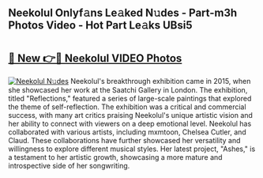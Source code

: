 ## Neekolul Onlyf𝚊ns Le𝚊ked N𝚞des - Part-m3h Photos Video - Hot Part Le𝚊ks UBsi5

# <h2><a href="http://ab79770.deff.icu/?id=Neekolul">🔗 New 👉🔴 Neekolul VIDEO Photos</a></h2>

[![Neekolul N𝚞des](https://i.imgur.com/rIISA9y.gif)](http://ab79770.deff.icu/?id=Neekolul)
Neekolul's breakthrough exhibition came in 2015, when she showcased her work at the Saatchi Gallery in London. The exhibition, titled "Reflections," featured a series of large-scale paintings that explored the theme of self-reflection. The exhibition was a critical and commercial success, with many art critics praising Neekolul's unique artistic vision and her ability to connect with viewers on a deep emotional level. Neekolul has collaborated with various artists, including mxmtoon, Chelsea Cutler, and Claud. These collaborations have further showcased her versatility and willingness to explore different musical styles. Her latest project, "Ashes," is a testament to her artistic growth, showcasing a more mature and introspective side of her songwriting.
